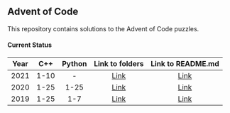 ## Advent of Code ##

This repository contains solutions to the Advent of Code puzzles.

#### Current Status ####

| Year | C++ | Python | Link to folders | Link to README.md |
|:----:|:----:|:----:|:----:|:----:|
|2021  |1-10 | - | [Link](/2021/) |[Link](/2021/README.md) |
|2020  |1-25 |1-25 | [Link](/2020/) |[Link](/2020/README.md) |
|2019  |1-25 |1-7  | [Link](/2019/) |[Link](/2019/README.md) |

